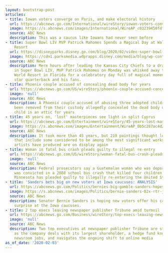 ```yaml
---
layout: bootstrap-post
articles:
- title: Iowan voters converge on Paris, and make electoral history
  url: https://abcnews.go.com/International/wireStory/iowan-voters-converge-paris-make-electoral-history-68732283
  image: https://s.abcnews.com/images/International/WireAP_c03239450fdf4f9ca8e063f3918c060d_16x9_992.jpg
  source: ABC News
  description: This was a caucus like Iowans had never seen before
- title: Super Bowl LIV MVP Patrick Mahomes Spends a Magical Day at Walt Disney World
    Resort
  url: https://disneyparks.disney.go.com/blog/2020/02/video-super-bowl-liv-celebration-at-walt-disney-world-resort/
  image: https://cdn1.parksmedia.wdprapps.disney.com/media/blog/wp-content/uploads/2020/02/mklsnfgfdfi.jpg
  source: ABC News
  description: Mere hours after leading the Kansas City Chiefs to a dramatic victory
    in Super Bowl LIV, MVP Patrick Mahomes on Monday was whisked away to Walt Disney
    World Resort in Florida for a celebratory day full of magical moments for the
    star quarterback and his fans.
- title: Phoenix couple accused of concealing dead body for years
  url: https://abcnews.go.com/US/wireStory/phoenix-couple-accused-concealing-dead-body-years-68732183
  image: 'null'
  source: ABC News
  description: A Phoenix couple accused of abusing three adopted children who have
    been removed from their custody allegedly concealed the dead body of another foster
    child in an attic for years
- title: 45 years on, 'lost' masterpieces see light in split Cyprus
  url: https://abcnews.go.com/Entertainment/wireStory/45-years-lost-masterpieces-light-split-cyprus-68732149
  image: https://s.abcnews.com/images/Entertainment/WireAP_0b5c267ac4d2481ea1bc469d523433a0_16x9_992.jpg
  source: ABC News
  description: It took more than 45 years, but 219 paintings thought lost or stolen
    that include some considered to be among the most significant works Greek Cypriot
    artists have produced are on display again
- title: Woman in fatal bus crash pleads guilty to illegal re-entry
  url: https://abcnews.go.com/US/wireStory/woman-fatal-bus-crash-pleads-guilty-illegal-entry-68732083
  image: 'null'
  source: ABC News
  description: Federal prosecutors say a Guatemalan woman who was deported after she
    was convicted in a 2008 school bus crash that killed four children in southwestern
    Minnesota has pleaded guilty to illegally re-entering the United States
- title: 'Sanders bets big on new voters at Iowa caucuses: ANALYSIS'
  url: https://abcnews.go.com/Politics/bernies-big-gamble-sanders-hopes-voters-surprise-iowa/story?id=68712073
  image: https://s.abcnews.com/images/Politics/bernie-sanders-02x-rtr-jc-200129_hpMain_16x9_992.jpg
  source: ABC News
  description: Senator Bernie Sanders is hoping new voters offer his campaign a big
    surprise at the Iowa caucuses.
- title: 2 top execs leaving newspaper publisher Tribune amid turmoil
  url: https://abcnews.go.com/Business/wireStory/top-execs-leaving-newspaper-publisher-tribune-amid-turmoil-68732040
  image: 'null'
  source: ABC News
  description: Two top executives at newspaper publisher Tribune are stepping down
    as the company deals with its largest shareholder, a hedge fund known for cutting
    newsroom jobs, and navigates the ongoing shift to online media
as_of_date: '2020-02-03'
---
```



